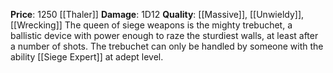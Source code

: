 **Price**: 1250 [[Thaler]]
**Damage**: 1D12
**Quality**: [[Massive]], [[Unwieldy]], [[Wrecking]]
The queen of siege weapons is the mighty trebuchet, a ballistic device with power enough to raze the sturdiest walls, at least after a number of shots. The trebuchet can only be handled by someone with the ability [[Siege Expert]] at adept level.